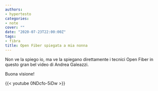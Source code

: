 ```yaml
---
authors:
- hypertesto
categories:
- note
cover: ""
date: "2020-07-23T22:00:00Z"
tags:
- fibra
title: Open Fiber spiegata a mia nonna
---
```

Non ve la spiego io, ma ve la spiegano direttamente i tecnici Open Fiber in questo gran bel video di Andrea Galeazzi.

Buona visione!

{{< youtube 0NDcfo-5iDw >}}